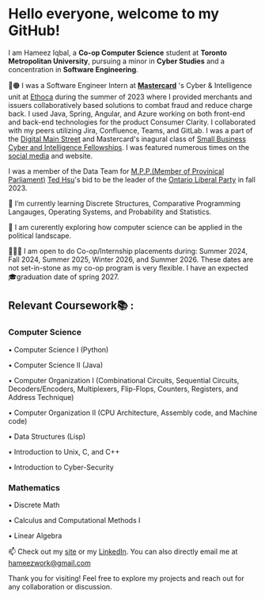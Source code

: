 <!--
**Hameez10/Hameez10** is a ✨ _special_ ✨ repository because its `README.md` (this file) appears on your GitHub profile.

Here are some ideas to get you started:

- 🔭 I’m currently working on ...
- 🌱 I’m currently learning ...
- 👯 I’m looking to collaborate on ...
- 🤔 I’m looking for help with ...
- 💬 Ask me about ...
- 📫 How to reach me: ...
- 😄 Pronouns: ...
- ⚡ Fun fact: ...
-->

# Hello everyone, welcome to my GitHub!

I am Hameez Iqbal, a **Co-op Computer Science** student at **Toronto Metropolitan University**, pursuing a minor in **Cyber Studies** and a concentration in **Software Engineering**.

🔴🟠 I was a Software Engineer Intern at **[Mastercard](https://www.mastercard.ca/en-ca.html)** 's Cyber & Intelligence unit at [Ethoca](https://www.ethoca.com) during the summer of 2023 where I provided merchants and issuers collaboratively based solutions to combat fraud and reduce charge back. I used Java, Spring, Angular, and Azure working on both front-end and back-end technologies for the product Consumer Clarity. I collaborated with my peers utilizing Jira, Confluence, Teams, and GitLab. I was a part of the [Digital Main Street](https://digitalmainstreet.ca) and Mastercard's inagural class of [Small Business Cyber and Intelligence Fellowships](https://digitalmainstreet.ca/dms-mastercard-fellowship/). I was featured numerous times on the [social media](https://www.linkedin.com/feed/update/urn:li:activity:7089355806915133441?utm_source=share&utm_medium=member_desktop) and website.

I was a member of the Data Team for [M.P.P.(Member of Provinical Parliament)](https://www.ola.org/en/members/all/ted-hsu) [Ted Hsu](https://www.tedhsu.ca)'s bid to be the leader of the [Ontario Liberal Party](https://ontarioliberal.ca) in fall 2023.

🌱 I’m currently learning Discrete Structures, Comparative Programming Langauges, Operating Systems, and Probability and Statistics. 

🤔 I am curerently exploring how computer science can be applied in the political landscape.

👨🏾‍💻 I am open to do Co-op/Internship placements during: Summer 2024, Fall 2024, Summer 2025, Winter 2026, and Summer 2026. These dates are not set-in-stone as my co-op program is very flexible. I have an expected 🎓graduation date of spring 2027.

## Relevant Coursework📚 :
### Computer Science
• Computer Science I (Python)


• Computer Science II (Java)


• Computer Organization I (Combinational Circuits, Sequential Circuits, Decoders/Encoders, Multiplexers, Flip-Flops, Counters, Registers, and Address Technique)


• Computer Organization II (CPU Architecture, Assembly code, and Machine code)


• Data Structures (Lisp)


• Introduction to Unix, C, and C++


• Introduction to Cyber-Security



### Mathematics


• Discrete Math


• Calculus and Computational Methods I


• Linear Algebra


📫 Check out my [site](https://www.hameeziqbal.ca) or my [LinkedIn](https://www.linkedin.com/in/hameez-iqbal/). You can also directly email me at hameezwork@gmail.com

Thank you for visiting! Feel free to explore my projects and reach out for any collaboration or discussion.
